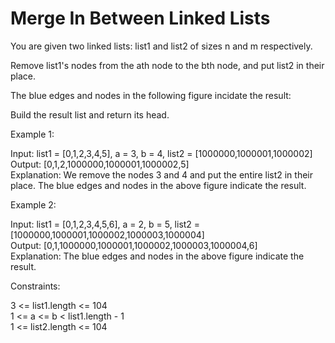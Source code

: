 # Merge In Between Linked Lists  

You are given two linked lists: list1 and list2 of sizes n and m respectively.  

Remove list1's nodes from the ath node to the bth node, and put list2 in their place.  

The blue edges and nodes in the following figure incidate the result:  

Build the result list and return its head.  

Example 1:  

Input: list1 = [0,1,2,3,4,5], a = 3, b = 4, list2 = [1000000,1000001,1000002]  
Output: [0,1,2,1000000,1000001,1000002,5]  
Explanation: We remove the nodes 3 and 4 and put the entire list2 in their place. The blue edges and nodes in the above figure indicate the result.  

Example 2:  

Input: list1 = [0,1,2,3,4,5,6], a = 2, b = 5, list2 = [1000000,1000001,1000002,1000003,1000004]  
Output: [0,1,1000000,1000001,1000002,1000003,1000004,6]  
Explanation: The blue edges and nodes in the above figure indicate the result.  
 
Constraints:  

3 <= list1.length <= 104  
1 <= a <= b < list1.length - 1  
1 <= list2.length <= 104